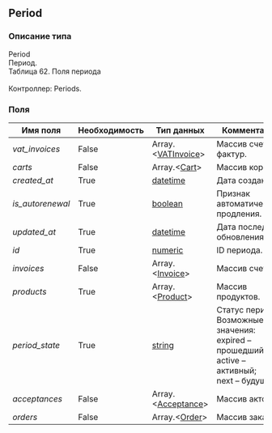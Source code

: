 
## Period

### Описание типа
Period<br/>Период.<br/>Таблица 62. Поля периода<br/><br/>Контроллер: Periods.<br/>
### Поля

| Имя поля | Необходимость | Тип данных | Комментарий |
|---|---|---|---|
|*vat_invoices*|False|Array.<[VATInvoice](/docs/types/VATInvoice.md)>|Массив счетов-фактур.<br/>|
|*carts*|False|Array.<[Cart](/docs/types/Cart.md)>|Массив корзин.<br/>|
|*created_at*|True|[datetime](/docs/types/datetime.md)|Дата создания.<br/>|
|*is_autorenewal*|True|[boolean](/docs/types/boolean.md)|Признак автоматического продления.<br/>|
|*updated_at*|True|[datetime](/docs/types/datetime.md)|Дата последнего обновления.<br/>|
|*id*|True|[numeric](/docs/types/numeric.md)|ID периода.<br/>|
|*invoices*|False|Array.<[Invoice](/docs/types/Invoice.md)>|Массив счетов.<br/>|
|*products*|True|Array.<[Product](/docs/types/Product.md)>|Массив продуктов.<br/>|
|*period_state*|True|[string](/docs/types/string.md)|Статус периода.<br/>Возможные значения:<br/>expired – прошедший;<br/>active – активный;<br/>next – будущий.<br/>|
|*acceptances*|False|Array.<[Acceptance](/docs/types/Acceptance.md)>|Массив актов.<br/>|
|*orders*|False|Array.<[Order](/docs/types/Order.md)>|Массив заказов.<br/>|
